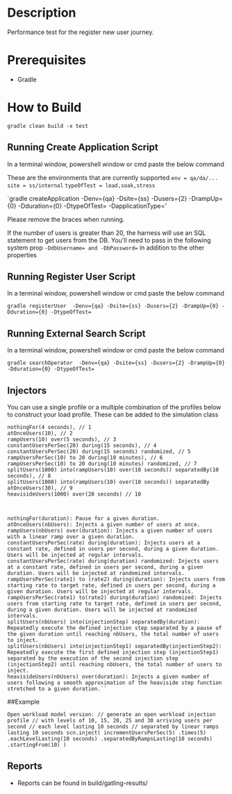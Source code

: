 # Description
 Performance test for the register new user journey.

# Prerequisites
- Gradle

# How to Build
`gradle clean build -x test` 

## Running Create Application Script 
 
 In a terminal window, powershell window or cmd paste the below command

 These are the environments that are currently supported
 `env = qa/da/...`
`site = ss/internal`
 `typeOfTest = load,soak,stress`
 
`gradle createApplication -Denv={qa} -Dsite={ss} -Dusers={2} -DrampUp={0} -Dduration={0} -DtypeOfTest= -DapplicationType='

 Please remove the braces when running.
 
 If the number of users is greater than 20, the harness will use an SQL statement to get users
 from the DB. You'll need to pass in the following system prop `-DdbUsername= and -DbPassword=` in addition to the other 
 properties
 
## Running Register User Script
 
  In a terminal window, powershell window or cmd paste the below command
  
 `gradle registerUser  -Denv={qa} -Dsite={ss} -Dusers={2} -DrampUp={0} -Dduration={0} -DtypeOfTest=`


## Running External Search Script
 
  In a terminal window, powershell window or cmd paste the below command
  
 `gradle searchOperator  -Denv={qa} -Dsite={ss} -Dusers={2} -DrampUp={0} -Dduration={0} -DtypeOfTest=`

## Injectors

You can use a single profile or a multiple combination of the profiles below to construct your load profile.
These can be added to the simulation class

    nothingFor(4 seconds), // 1
    atOnceUsers(10), // 2
    rampUsers(10) over(5 seconds), // 3
    constantUsersPerSec(20) during(15 seconds), // 4
    constantUsersPerSec(20) during(15 seconds) randomized, // 5
    rampUsersPerSec(10) to 20 during(10 minutes), // 6
    rampUsersPerSec(10) to 20 during(10 minutes) randomized, // 7
    splitUsers(1000) into(rampUsers(10) over(10 seconds)) separatedBy(10 seconds), // 8
    splitUsers(1000) into(rampUsers(10) over(10 seconds)) separatedBy atOnceUsers(30), // 9
    heavisideUsers(1000) over(20 seconds) // 10
  
 
    
    nothingFor(duration): Pause for a given duration.
    atOnceUsers(nbUsers): Injects a given number of users at once.
    rampUsers(nbUsers) over(duration): Injects a given number of users with a linear ramp over a given duration.
    constantUsersPerSec(rate) during(duration): Injects users at a constant rate, defined in users per second, during a given duration. Users will be injected at regular intervals.
    constantUsersPerSec(rate) during(duration) randomized: Injects users at a constant rate, defined in users per second, during a given duration. Users will be injected at randomized intervals.
    rampUsersPerSec(rate1) to (rate2) during(duration): Injects users from starting rate to target rate, defined in users per second, during a given duration. Users will be injected at regular intervals.
    rampUsersPerSec(rate1) to(rate2) during(duration) randomized: Injects users from starting rate to target rate, defined in users per second, during a given duration. Users will be injected at randomized intervals.
    splitUsers(nbUsers) into(injectionStep) separatedBy(duration): Repeatedly execute the defined injection step separated by a pause of the given duration until reaching nbUsers, the total number of users to inject.
    splitUsers(nbUsers) into(injectionStep1) separatedBy(injectionStep2): Repeatedly execute the first defined injection step (injectionStep1) separated by the execution of the second injection step (injectionStep2) until reaching nbUsers, the total number of users to inject.
    heavisideUsers(nbUsers) over(duration): Injects a given number of users following a smooth approximation of the heaviside step function stretched to a given duration.``


##Example

``Open workload model version:
// generate an open workload injection profile
// with levels of 10, 15, 20, 25 and 30 arriving users per second
// each level lasting 10 seconds
// separated by linear ramps lasting 10 seconds
scn.inject(
incrementUsersPerSec(5)
.times(5)
.eachLevelLasting(10 seconds)
.separatedByRampsLasting(10 seconds)
.startingFrom(10)
)
``
 
## Reports
 - Reports can be found in build/gatling-results/